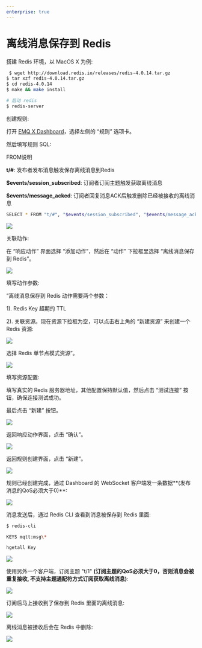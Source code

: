```yaml
---
enterprise: true
---
```

# 离线消息保存到 Redis

搭建 Redis 环境，以 MacOS X 为例:

```bash
 $ wget http://download.redis.io/releases/redis-4.0.14.tar.gz
$ tar xzf redis-4.0.14.tar.gz
$ cd redis-4.0.14
$ make && make install

# 启动 redis
$ redis-server
```

创建规则:

打开 [EMQ X Dashboard](http://127.0.0.1:18083/#/rules)，选择左侧的 “规则” 选项卡。

然后填写规则 SQL:

FROM说明

 **t/#**: 发布者发布消息触发保存离线消息到Redis

 **$events/session_subscribed**: 订阅者订阅主题触发获取离线消息

 **$events/message_acked**: 订阅者回复消息ACK后触发删除已经被接收的离线消息

```bash
SELECT * FROM "t/#", "$events/session_subscribed", "$events/message_acked" WHERE topic =~ 't/#'
```

![](./assets/rule-engine/offline_msg_1.png)

关联动作:

在 “响应动作” 界面选择 “添加动作”，然后在 “动作” 下拉框里选择 “离线消息保存到 Redis”。

![](./assets/rule-engine/offline_msg_2.png)

填写动作参数:

“离线消息保存到 Redis 动作需要两个参数：

1). Redis Key 超期的 TTL

2). 关联资源。现在资源下拉框为空，可以点击右上角的 “新建资源” 来创建一个 Redis 资源:

![](./assets/rule-engine/offline_msg_3.png)

选择 Redis 单节点模式资源”。

![](./assets/rule-engine/offline_msg_4.png)

填写资源配置:

   填写真实的 Redis 服务器地址，其他配置保持默认值，然后点击 “测试连接” 按钮，确保连接测试成功。

最后点击 “新建” 按钮。

![](./assets/rule-engine/offline_msg_5.png)

返回响应动作界面，点击 “确认”。

![](./assets/rule-engine/offline_msg_7.png)

返回规则创建界面，点击 “新建”。

![](./assets/rule-engine/offline_msg_6.png)

规则已经创建完成，通过 Dashboard 的 WebSocket 客户端发一条数据**(发布消息的QoS必须大于0)**:

![](./assets/rule-engine/offline_msg_8.png)


消息发送后，通过 Redis CLI 查看到消息被保存到 Redis 里面:

```bash
$ redis-cli

KEYS mqtt:msg\*

hgetall Key
```

![](./assets/rule-engine/offline_msg_10.png)

使用另外一个客户端，订阅主题 "t/1" **(订阅主题的QoS必须大于0，否则消息会被重复接收, 不支持主题通配符方式订阅获取离线消息)**:

![](./assets/rule-engine/offline_msg_11.png)

订阅后马上接收到了保存到 Redis 里面的离线消息:

![](./assets/rule-engine/offline_msg_12.png)

离线消息被接收后会在 Redis 中删除:

![](./assets/rule-engine/offline_msg_13.png)